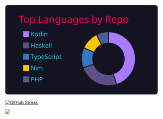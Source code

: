[![](https://raw.githubusercontent.com/sanao1006/sanao1006/master/profile-summary-card-output/2077/1-repos-per-language.svg)](https://github.com/vn7n24fzkq/github-profile-summary-cards)   

[![GitHub Streak](https://streak-stats.demolab.com/?user=sanao1006&theme=dark)](https://git.io/streak-stats)

<!--START_SECTION:lapras-card-->
<a href="https://lapras.com/public/sanao1006" target="_blank" rel="noopener noreferrer"><img src="https://lapras-card-generator.vercel.app/api/svg?e=3.74&b=3.43&i=3.26&b1=%23020E27&b2=%230E5593&i1=%23030E21&i2=%231688BF&l=en" width="400" ></a>
<!--END_SECTION:lapras-card-->
